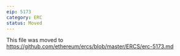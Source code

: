 ```yaml
---
eip: 5173
category: ERC
status: Moved
---
```


This file was moved to https://github.com/ethereum/ercs/blob/master/ERCS/erc-5173.md
